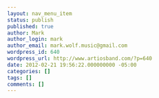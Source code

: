 ```yaml
---
layout: nav_menu_item
status: publish
published: true
author: Mark
author_login: mark
author_email: mark.wolf.music@gmail.com
wordpress_id: 640
wordpress_url: http://www.artiosband.com/?p=640
date: 2012-02-21 19:56:22.000000000 -05:00
categories: []
tags: []
comments: []
---
```

 
